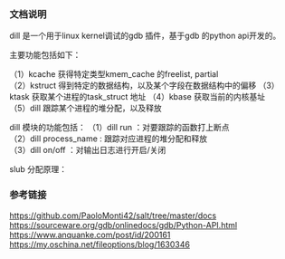 ### 文档说明

dill 是一个用于linux kernel调试的gdb 插件，基于gdb 的python api开发的。

主要功能包括如下：

（1）kcache 获得特定类型kmem_cache 的freelist, partial  
（2）kstruct 得到特定的数据结构，以及某个字段在数据结构中的偏移 
（3）ktask 获取某个进程的task_struct 地址
（4）kbase 获取当前的内核基址   
（5）dill 跟踪某个进程的堆分配，以及释放

dill 模块的功能包括：
（1）dill run ：对要跟踪的函数打上断点  
（2）dill process_name : 跟踪对应进程的堆分配和释放  
（3）dill on/off ：对输出日志进行开启/关闭  

slub 分配原理：





### 参考链接

https://github.com/PaoloMonti42/salt/tree/master/docs  
https://sourceware.org/gdb/onlinedocs/gdb/Python-API.html  
https://www.anquanke.com/post/id/200161  
https://my.oschina.net/fileoptions/blog/1630346  

